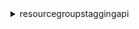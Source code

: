 <details><summary>resourcegroupstaggingapi</summary><blockquote>

- **<details><summary>describe-report-creation</summary><blockquote>**

  * --cli-input-json
  * --cli-input-yaml
  * --generate-cli-skeleton


- **<details><summary>get-compliance-summary</summary><blockquote>**

  * --target-id-filters
  * --region-filters
  * --resource-type-filters
  * --tag-key-filters
  * --group-by
  * --cli-input-json
  * --cli-input-yaml
  * --starting-token
  * --page-size
  * --max-items
  * --generate-cli-skeleton


- **<details><summary>get-resources</summary><blockquote>**

  * --tag-filters
  * --tags-per-page
  * --resource-type-filters
  * --include-compliance-details
  * --no-include-compliance-details
  * --exclude-compliant-resources
  * --no-exclude-compliant-resources
  * --resource-arn-list
  * --cli-input-json
  * --cli-input-yaml
  * --starting-token
  * --page-size
  * --max-items
  * --generate-cli-skeleton


- **<details><summary>get-tag-keys</summary><blockquote>**

  * --cli-input-json
  * --cli-input-yaml
  * --starting-token
  * --max-items
  * --generate-cli-skeleton


- **<details><summary>get-tag-values</summary><blockquote>**

  * --key
  * --cli-input-json
  * --cli-input-yaml
  * --starting-token
  * --max-items
  * --generate-cli-skeleton


- **<details><summary>help</summary><blockquote>**

  * 


- **<details><summary>start-report-creation</summary><blockquote>**

  * --s3-bucket
  * --cli-input-json
  * --cli-input-yaml
  * --generate-cli-skeleton


- **<details><summary>tag-resources</summary><blockquote>**

  * --resource-arn-list
  * --tags
  * --cli-input-json
  * --cli-input-yaml
  * --generate-cli-skeleton


- **<details><summary>untag-resources</summary><blockquote>**

  * --resource-arn-list
  * --tag-keys
  * --cli-input-json
  * --cli-input-yaml
  * --generate-cli-skeleton


</blockquote></details>
</blockquote></details>
</blockquote></details>
</blockquote></details>
</blockquote></details>
</blockquote></details>
</blockquote></details>
</blockquote></details>
</blockquote></details>
</blockquote></details>

